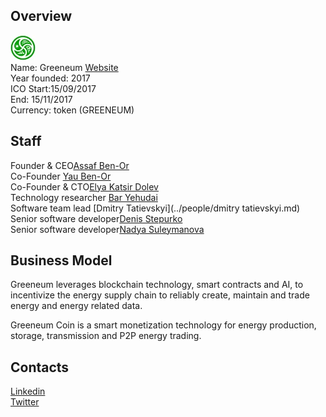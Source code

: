 ## Overview
![ logo](../projects/logo/greeneum.jpg)  
Name: Greeneum
[Website](www.greeneum.net)   
Year founded: 2017  
ICO Start:15/09/2017	
End: 15/11/2017	 
Currency: token (GREENEUM)	 
## Staff 
Founder & CEO[Assaf Ben-Or](../people/assaf_ben-or.md)   
Co-Founder [Yau Ben-Or](../people/yau_ben-or.md)  
Co-Founder & CTO[Elya Katsir Dolev](../people/elya_katsir_dolev.md)  
Technology researcher [Bar Yehudai](../people/bar_yehudai)  
Software team lead [Dmitry Tatievskyi](../people/dmitry tatievskyi.md)  
Senior software developer[Denis Stepurko](../people/denis_stepurko)  
Senior software developer[Nadya Suleymanova](../people/nadya_suleymanova)  
## Business Model
Greeneum leverages blockchain technology, smart contracts and AI, to incentivize the energy supply chain to reliably create, maintain and trade energy and energy related data.

Greeneum Coin is a smart monetization technology for energy production, storage, transmission and P2P energy trading.
## Contacts     
[Linkedin](https://www.linkedin.com/company/18180628/)  
[Twitter](https://twitter.com/greeneum1)   
  

